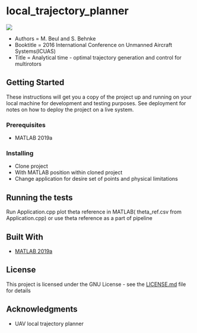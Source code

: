 # local_trajectory_planner
![](morus.gif)

 * Authors = M. Beul and S. Behnke
 * Booktitle =  2016 International Conference on Unmanned Aircraft Systems(ICUAS) 
 * Title =  Analytical time - optimal trajectory generation and control for multirotors 

## Getting Started

These instructions will get you a copy of the project up and running on your local machine for development and testing purposes. See deployment for notes on how to deploy the project on a live system.

### Prerequisites

  * MATLAB 2019a

### Installing
 * Clone project
 * With MATLAB position within cloned project
 * Change application for desire set of points and physical limitations

## Running the tests

Run Application.cpp plot theta reference in MATLAB( theta_ref.csv from Application.cpp) or use theta reference as a part of pipeline

## Built With

* [MATLAB 2019a](https://www.mathworks.com/downloads/) 


## License

This project is licensed under the GNU License - see the [LICENSE.md](LICENSE.md) file for details

## Acknowledgments

* UAV local trajectory planner 

